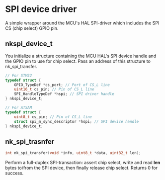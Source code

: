 # SPI device driver

A simple wrapper around the MCU's HAL SPI-driver which includes the SPI CS
(chip select) GPIO pin.

## nkspi_device_t

You initialize a structure containing the MCU HAL's SPI device handle and
the GPIO pin to use for chip select.  Pass an address of this structure to
nk_spi_transfer.

~~~c
// For STM32
typedef struct {
    GPIO_TypeDef *cs_port; // Port of CS_L line
    uint16_t cs_pin; // Pin of CS_L line
    SPI_HandleTypeDef *hspi; // SPI driver handle
} nkspi_device_t;

// For ATSAM
typedef struct {
    uint8_t cs_pin; // Pin of CS_L line
    struct spi_m_sync_descriptor *hspi; // SPI device handle
} nkspi_device_t;

~~~

## nk_spi_trasnfer

~~~c
int nk_spi_transfer(void *info, uint8_t *data, uint32_t len);
~~~

Perform a full-duplex SPI-transaction: assert chip select, write and read
__len__ bytes to/from the SPI device, then finally release chip select. 
Returns 0 for success.
